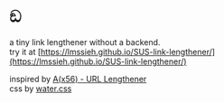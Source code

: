 # ඞ

a tiny link lengthener without a backend.  
try it at [https://lmssieh.github.io/SUS-link-lengthener/](https://lmssieh.github.io/SUS-link-lengthener/)







inspired by [A(x56) - URL Lengthener](https://aaaaaaaaaaaaaaaaaaaaaaaaaaaaaaaaaaaaaaaaaaaaaaaaaaaaaaaa.com/)  
css by [water.css](https://github.com/kognise/water.css)
